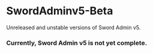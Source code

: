 # SwordAdminv5-Beta
Unreleased and unstable versions of Sword Admin v5.

### Currently, Sword Admin v5 is not yet complete.
